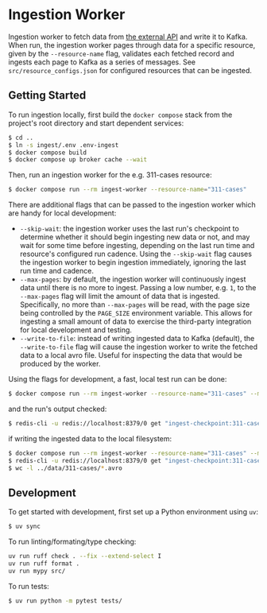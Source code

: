 # Ingestion Worker

Ingestion worker to fetch data from [the external
API](https://datasf.org/opendata/) and write it to Kafka. When run, the
ingestion worker pages through data for a specific resource, given by the
`--resource-name` flag, validates each fetched record and ingests each page to
Kafka as a series of messages. See `src/resource_configs.json` for configured
resources that can be ingested.


## Getting Started

To run ingestion locally, first build the `docker compose` stack from the
project's root directory and start dependent services:
```bash
$ cd ..
$ ln -s ingest/.env .env-ingest
$ docker compose build
$ docker compose up broker cache --wait
```

Then, run an ingestion worker for the e.g. 311-cases resource:
```bash
$ docker compose run --rm ingest-worker --resource-name="311-cases"
```

There are additional flags that can be passed to the ingestion worker which are
handy for local development:
- `--skip-wait`: the ingestion worker uses the last run's checkpoint to
  determine whether it should begin ingesting new data or not, and may wait for
  some time before ingesting, depending on the last run time and resource's
  configured run cadence. Using the `--skip-wait` flag causes the ingestion
  worker to begin ingestion immediately, ignoring the last run time and cadence.
- `--max-pages`: by default, the ingestion worker will continuously ingest data
  until there is no more to ingest. Passing a low number, e.g. `1`, to the
  `--max-pages` flag will limit the amount of data that is ingested.
  Specifically, no more than `--max-pages` will be read, with the page size
  being controlled by the `PAGE_SIZE` environment variable. This allows for
  ingesting a small amount of data to exercise the third-party integration for
  local development and testing.
- `--write-to-file`: instead of writing ingested data to Kafka (default), the
  `--write-to-file` flag will cause the ingestion worker to write the fetched
  data to a local avro file. Useful for inspecting the data that would be
  produced by the worker.

Using the flags for development, a fast, local test run can be done:
```bash
$ docker compose run --rm ingest-worker --resource-name="311-cases" --max-pages=1 --skip-wait
```

and the run's output checked:
```bash
$ redis-cli -u redis://localhost:8379/0 get "ingest-checkpoint:311-cases"
```

if writing the ingested data to the local filesystem:
```bash
$ docker compose run --rm ingest-worker --resource-name="311-cases" --max-pages=1 --skip-wait --write-to-file
$ redis-cli -u redis://localhost:8379/0 get "ingest-checkpoint:311-cases"
$ wc -l ../data/311-cases/*.avro
```


## Development

To get started with development, first set up a Python environment using `uv`:
```bash
$ uv sync
```

To run linting/formating/type checking:
```bash
uv run ruff check . --fix --extend-select I
uv run ruff format .
uv run mypy src/
```

To run tests:
```bash
$ uv run python -m pytest tests/
```
